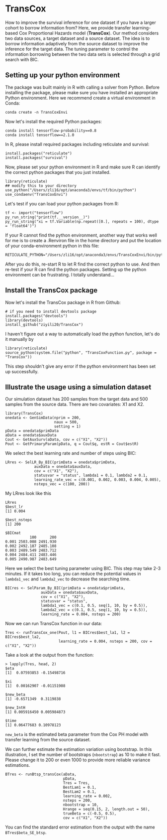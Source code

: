 
# TransCox
How to improve the survival inference for one dataset if you have a larger cohort to borrow information from? Here, we provide transfer learning-based Cox Proportional Hazards model (**TransCox**). Our method considers two data sources, a target dataset and a source dataset. The idea is to borrow information adaptively from the source dataset to improve the inference for the target data. The tuning parameter to control the information borrowing between the two data sets is selected through a grid search with BIC.  

## Setting up your python environment
The package was built mainly in R with calling a solver from Python. Before installing the package, please make sure you have installed an appropriate Python environment. Here we recommend create a virtual environment in Conda:

```
conda create -n TransCoxEnvi
```
Now let's install the required Python packages:

```
conda install tensorflow-probability==0.8
conda install tensorflow==2.1.0
```
In R, please install required packages including reticulate and survival:

```
install.packages("reticulate")
install.packages("survival")
```
Now, please set your python environment in R and make sure R can identify the correct python packages that you just installed.

```
library(reticulate)
## modify this to your directory
use_python("/Users/zli16/opt/anaconda3/envs/tf/bin/python") 
use_condaenv("TransCoxEnvi")
```
Let's test if you can load your python packages from R:

```
tf <- import("tensorflow")
py_run_string("print(tf.__version__)")
py_run_string("xi = tf.Variable(np.repeat([0.], repeats = 100), dtype = 'float64')")
```

If your R cannot find the python environment, another way that works well for me is to create a .Renviron file in the home directory and put the location of your conda-environment python in this file:

```
RETICULATE_PYTHON="/Users/zli16/opt/anaconda3/envs/TransCoxEnvi/bin/python"
```
After you do this, re-start R to let R find the correct python to use. And then re-test if your R can find the python packages. Setting up the python environment can be frustrating. I totally understand...

## Install the TransCox package
Now let's install the TransCox package in R from Github:

```
# if you need to install devtools package
install.packages("devtools")
library(devtools)
install_github("ziyili20/TransCox")
```
I haven't figure out a way to automatically load the python function, let's do it manually by

```
library(reticulate)
source_python(system.file("python", "TransCoxFunction.py", package = "TransCox"))
```
This step shouldn't give any error if the python environment has been set up successfully. 

## Illustrate the usage using a simulation dataset

Our simulation dataset has 200 samples from the target data and 500 samples from the source data. There are two covariates: X1 and X2. 

```
library(TransCox)
onedata <- GenSimData(nprim = 200,
                      naux = 500,
                      setting = 1)
pData = onedata$primData
aData = onedata$auxData
Cout <- GetAuxSurv(aData, cov = c("X1", "X2"))
Pout <- GetPrimaryParam(pData, q = Cout$q, estR = Cout$estR)
```

We select the best learning rate and number of steps using BIC:

```
LRres <- SelLR_By_BIC(primData = onedata$primData,
             auxData = onedata$auxData,
             cov = c("X1", "X2"),
             statusvar = "status", lambda1 = 0.1, lambda2 = 0.1,
             learning_rate_vec = c(0.001, 0.002, 0.003, 0.004, 0.005),
             nsteps_vec = c(100, 200))
```
My LRres look like this

```
LRres
$best_lr
[1] 0.004

$best_nsteps
[1] 200

$BICmat
           100      200
0.001 2503.008 2491.930
0.002 2492.187 2485.108
0.003 2489.549 2483.712
0.004 2484.411 2483.446
0.005 2490.987 2483.649
```

Here we select the best tuning parameter using BIC. This step may take 2-3 minutes. If it takes too long, you can reduce the potential values in `lambda1_vec` and `lambda2_vec` to decrease the searching time. 

```
BICres <- SelParam_By_BIC(primData = onedata$primData,
                auxData = onedata$auxData,
                cov = c("X1", "X2"),
                statusvar = "status",
                lambda1_vec = c(0.1, 0.5, seq(1, 10, by = 0.5)),
                lambda2_vec = c(0.1, 0.5, seq(1, 10, by = 0.5)),
                learning_rate = 0.004, nsteps = 200)
```

Now we can run TransCox function in our data:

```
Tres <- runTransCox_one(Pout, l1 = BICres$best_la1, l2 = BICres$best_la2, 
                        learning_rate = 0.004, nsteps = 200, cov = c("X1", "X2"))
```

Take a look at the output from the function:

```
> lapply(Tres, head, 2)
$eta
[1]  0.07593853 -0.15498716

$xi
[1]  0.00162907 -0.01151908

$new_beta
[1] -0.6571349  0.3119838

$new_IntH
[1] 0.005916450 0.005984873

$time
[1] 0.06477683 0.10978123
```
`new_beta` is the estimated beta parameter from the Cox PH model with transfer learning from the source dataset. 

We can further estimate the estimation variation using bootstrap. In this illustration, I set the number of bootstraps (`nbootstrap`) as 10 to make it fast. Please change it to 200 or even 1000 to provide more reliable variance estimations. 

```
BTres <- runBtsp_transCox(aData,
                          pData,
                          Tres = Tres,
                          BestLam1 = 0.1,
                          BestLam2 = 0.1,
                          learning_rate = 0.002,
                          nsteps = 200,
                          nbootstrap = 10,
                          Hrange = seq(0.15, 2, length.out = 50),
                          trueBeta = c(-0.5, 0.5),
                          cov = c("X1", "X2"))
```
You can find the standard error estimation from the output with the name `BTres$beta_SE_btsp`. 
